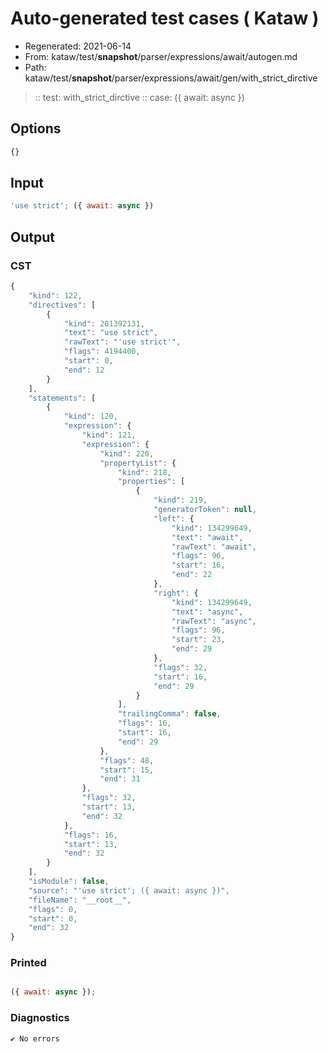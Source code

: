 # Auto-generated test cases ( Kataw )
- Regenerated: 2021-06-14
- From: kataw/test/__snapshot__/parser/expressions/await/autogen.md
- Path: kataw/test/__snapshot__/parser/expressions/await/gen/with_strict_dirctive
> :: test: with_strict_dirctive
> :: case: ({ await: async })
## Options

`````js
{}
`````
## Input

`````js
'use strict'; ({ await: async })
`````
## Output

### CST

```javascript
{
    "kind": 122,
    "directives": [
        {
            "kind": 201392131,
            "text": "use strict",
            "rawText": "'use strict'",
            "flags": 4194400,
            "start": 0,
            "end": 12
        }
    ],
    "statements": [
        {
            "kind": 120,
            "expression": {
                "kind": 121,
                "expression": {
                    "kind": 220,
                    "propertyList": {
                        "kind": 218,
                        "properties": [
                            {
                                "kind": 219,
                                "generatorToken": null,
                                "left": {
                                    "kind": 134299649,
                                    "text": "await",
                                    "rawText": "await",
                                    "flags": 96,
                                    "start": 16,
                                    "end": 22
                                },
                                "right": {
                                    "kind": 134299649,
                                    "text": "async",
                                    "rawText": "async",
                                    "flags": 96,
                                    "start": 23,
                                    "end": 29
                                },
                                "flags": 32,
                                "start": 16,
                                "end": 29
                            }
                        ],
                        "trailingComma": false,
                        "flags": 16,
                        "start": 16,
                        "end": 29
                    },
                    "flags": 48,
                    "start": 15,
                    "end": 31
                },
                "flags": 32,
                "start": 13,
                "end": 32
            },
            "flags": 16,
            "start": 13,
            "end": 32
        }
    ],
    "isModule": false,
    "source": "'use strict'; ({ await: async })",
    "fileName": "__root__",
    "flags": 0,
    "start": 0,
    "end": 32
}
```

### Printed

```javascript

({ await: async });
```

### Diagnostics

```javascript
✔ No errors
```

